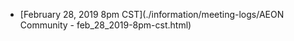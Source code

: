 
* [February 28, 2019 8pm CST](./information/meeting-logs/AEON Community - feb_28_2019-8pm-cst.html)



